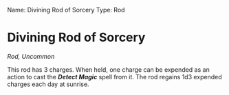 Name: Divining Rod of Sorcery
Type: Rod

# Divining Rod of Sorcery
_Rod, Uncommon_

This rod has 3 charges. When held, one charge can be expended as an action to cast the **_Detect Magic_** spell from it. The rod regains 1d3 expended charges each day at sunrise.